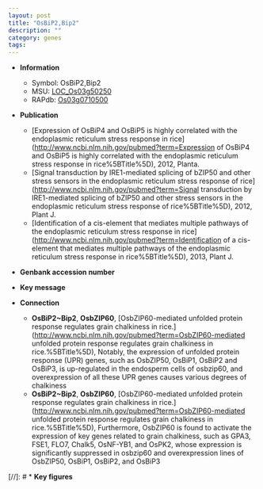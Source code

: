 ```yaml
---
layout: post
title: "OsBiP2,Bip2"
description: ""
category: genes
tags: 
---
```


* **Information**  
    + Symbol: OsBiP2,Bip2  
    + MSU: [LOC_Os03g50250](http://rice.uga.edu/cgi-bin/ORF_infopage.cgi?orf=LOC_Os03g50250)  
    + RAPdb: [Os03g0710500](http://rapdb.dna.affrc.go.jp/viewer/gbrowse_details/irgsp1?name=Os03g0710500)  

* **Publication**  
    + [Expression of OsBiP4 and OsBiP5 is highly correlated with the endoplasmic reticulum stress response in rice](http://www.ncbi.nlm.nih.gov/pubmed?term=Expression of OsBiP4 and OsBiP5 is highly correlated with the endoplasmic reticulum stress response in rice%5BTitle%5D), 2012, Planta.
    + [Signal transduction by IRE1-mediated splicing of bZIP50 and other stress sensors in the endoplasmic reticulum stress response of rice](http://www.ncbi.nlm.nih.gov/pubmed?term=Signal transduction by IRE1-mediated splicing of bZIP50 and other stress sensors in the endoplasmic reticulum stress response of rice%5BTitle%5D), 2012, Plant J.
    + [Identification of a cis-element that mediates multiple pathways of the endoplasmic reticulum stress response in rice](http://www.ncbi.nlm.nih.gov/pubmed?term=Identification of a cis-element that mediates multiple pathways of the endoplasmic reticulum stress response in rice%5BTitle%5D), 2013, Plant J.

* **Genbank accession number**  

* **Key message**  

* **Connection**  
    + __OsBiP2~Bip2__, __OsbZIP60__, [OsbZIP60-mediated unfolded protein response regulates grain chalkiness in rice.](http://www.ncbi.nlm.nih.gov/pubmed?term=OsbZIP60-mediated unfolded protein response regulates grain chalkiness in rice.%5BTitle%5D),  Notably, the expression of unfolded protein response (UPR) genes, such as OsbZIP50, OsBiP1, OsBiP2 and OsBiP3, is up-regulated in the endosperm cells of osbzip60, and overexpression of all these UPR genes causes various degrees of chalkiness
    + __OsBiP2~Bip2__, __OsbZIP60__, [OsbZIP60-mediated unfolded protein response regulates grain chalkiness in rice.](http://www.ncbi.nlm.nih.gov/pubmed?term=OsbZIP60-mediated unfolded protein response regulates grain chalkiness in rice.%5BTitle%5D),  Furthermore, OsbZIP60 is found to activate the expression of key genes related to grain chalkiness, such as GPA3, FSE1, FLO7, Chalk5, OsNF-YB1, and OsPK2, whose expression is significantly suppressed in osbzip60 and overexpression lines of OsbZIP50, OsBiP1, OsBiP2, and OsBiP3

[//]: # * **Key figures**  



